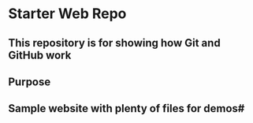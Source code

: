 # Starter Web Repo

## This repository is for showing how Git and GitHub work

## Purpose

## Sample website with plenty of files for demos#
